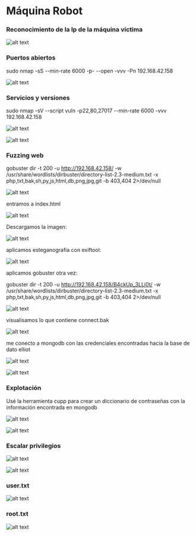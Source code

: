 # Máquina Robot

### Reconocimiento de la Ip de la máquina víctima

![alt text](image.png)

### Puertos abiertos

sudo nmap -sS --min-rate 6000 -p- --open -vvv -Pn 192.168.42.158

![alt text](image-1.png)

### Servicios y versiones 

sudo nmap -sV --script vuln -p22,80,27017 --min-rate 6000 -vvv 192.168.42.158

![alt text](image-2.png)

![alt text](image-3.png)



### Fuzzing web

gobuster dir -t 200 -u http://192.168.42.158/ -w /usr/share/wordlists/dirbuster/directory-list-2.3-medium.txt -x php,txt,bak,sh,py,js,html,db,png,jpg,git -b 403,404 2>/dev/null

![alt text](image-4.png)

entramos a index.html

![alt text](image-5.png)

Descargamos la imagen:

![alt text](image-6.png)

aplicamos esteganografia con exiftool:

![alt text](image-7.png)

aplicamos gobuster otra vez:

gobuster dir -t 200 -u http://192.168.42.158/B4ckUp_3LLi0t/ -w /usr/share/wordlists/dirbuster/directory-list-2.3-medium.txt -x php,txt,bak,sh,py,js,html,db,png,jpg,git -b 403,404 2>/dev/null

![alt text](image-8.png)

visualisamos lo que contiene connect.bak

![alt text](image-9.png)

me conecto a mongodb con las credenciales encontradas hacia la base de dato elliot

![alt text](image-10.png)

![alt text](image-11.png)


### Explotación

Usé la herramienta cupp para crear un diccionario de contraseñas con la información encontrada en mongodb

![alt text](image-12.png)

![alt text](image-13.png)

### Escalar privilegios

![alt text](image-14.png)

![alt text](image-15.png)

### user.txt

![alt text](image-16.png)

### root.txt

![alt text](image-17.png)